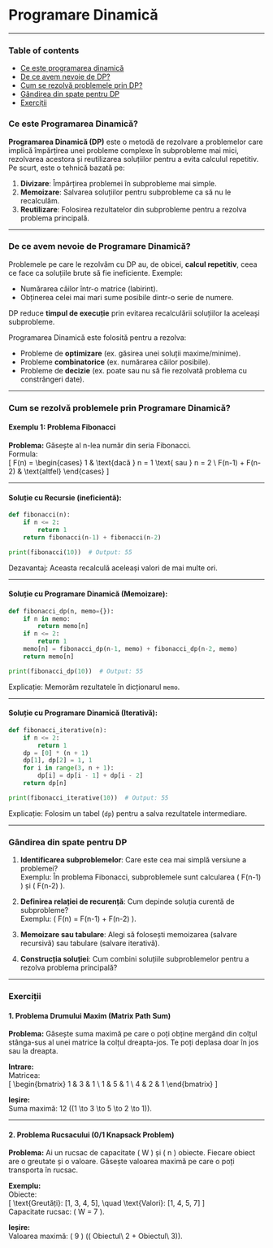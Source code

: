 

# Programare Dinamică

---

### Table of contents
- [Ce este programarea dinamică](#ce-este-programarea-dinamică)
- [De ce avem nevoie de DP?](#de-ce-avem-nevoie-de-programare-dinamică)
- [Cum se rezolvă problemele prin DP?](#cum-se-rezolvă-problemele-prin-programare-dinamică)
- [Gândirea din spate pentru DP](#gândirea-din-spate-pentru-dp)
- [Exerciții](#exerciții)

### **Ce este Programarea Dinamică?**

**Programarea Dinamică (DP)** este o metodă de rezolvare a problemelor care implică împărțirea unei probleme complexe în subprobleme mai mici, rezolvarea acestora și reutilizarea soluțiilor pentru a evita calculul repetitiv.  
Pe scurt, este o tehnică bazată pe:  
1. **Divizare**: Împărțirea problemei în subprobleme mai simple.  
2. **Memoizare**: Salvarea soluțiilor pentru subprobleme ca să nu le recalculăm.  
3. **Reutilizare**: Folosirea rezultatelor din subprobleme pentru a rezolva problema principală.

---

### **De ce avem nevoie de Programare Dinamică?**

Problemele pe care le rezolvăm cu DP au, de obicei, **calcul repetitiv**, ceea ce face ca soluțiile brute să fie ineficiente. Exemple:  
- Numărarea căilor într-o matrice (labirint).  
- Obținerea celei mai mari sume posibile dintr-o serie de numere.  

DP reduce **timpul de execuție** prin evitarea recalculării soluțiilor la aceleași subprobleme.

Programarea Dinamică este folosită pentru a rezolva:  
- Probleme de **optimizare** (ex. găsirea unei soluții maxime/minime).  
- Probleme **combinatorice** (ex. numărarea căilor posibile).  
- Probleme de **decizie** (ex. poate sau nu să fie rezolvată problema cu constrângeri date).  

---

### **Cum se rezolvă problemele prin Programare Dinamică?**

#### **Exemplu 1: Problema Fibonacci**
**Problema:** Găsește al n-lea număr din seria Fibonacci.  
Formula:  
\[
F(n) = 
\begin{cases} 
1 & \text{dacă } n = 1 \text{ sau } n = 2 \\
F(n-1) + F(n-2) & \text{altfel}
\end{cases}
\]

---

#### **Soluție cu Recursie (ineficientă):**
```python
def fibonacci(n):
    if n <= 2:
        return 1
    return fibonacci(n-1) + fibonacci(n-2)

print(fibonacci(10))  # Output: 55
```

Dezavantaj: Aceasta recalculă aceleași valori de mai multe ori.  

---

#### **Soluție cu Programare Dinamică (Memoizare):**
```python
def fibonacci_dp(n, memo={}):
    if n in memo:
        return memo[n]
    if n <= 2:
        return 1
    memo[n] = fibonacci_dp(n-1, memo) + fibonacci_dp(n-2, memo)
    return memo[n]

print(fibonacci_dp(10))  # Output: 55
```

Explicație: Memorăm rezultatele în dicționarul `memo`.

---

#### **Soluție cu Programare Dinamică (Iterativă):**
```python
def fibonacci_iterative(n):
    if n <= 2:
        return 1
    dp = [0] * (n + 1)
    dp[1], dp[2] = 1, 1
    for i in range(3, n + 1):
        dp[i] = dp[i - 1] + dp[i - 2]
    return dp[n]

print(fibonacci_iterative(10))  # Output: 55
```

Explicație: Folosim un tabel (`dp`) pentru a salva rezultatele intermediare.

---

### **Gândirea din spate pentru DP**

1. **Identificarea subproblemelor**: Care este cea mai simplă versiune a problemei?  
   Exemplu: În problema Fibonacci, subproblemele sunt calcularea \( F(n-1) \) și \( F(n-2) \).  

2. **Definirea relației de recurență**: Cum depinde soluția curentă de subprobleme?  
   Exemplu: \( F(n) = F(n-1) + F(n-2) \).  

3. **Memoizare sau tabulare**: Alegi să folosești memoizarea (salvare recursivă) sau tabulare (salvare iterativă).  

4. **Construcția soluției**: Cum combini soluțiile subproblemelor pentru a rezolva problema principală?

---

### **Exerciții**

#### **1. Problema Drumului Maxim (Matrix Path Sum)**
**Problema:** Găsește suma maximă pe care o poți obține mergând din colțul stânga-sus al unei matrice la colțul dreapta-jos. Te poți deplasa doar în jos sau la dreapta.  

**Intrare:**  
Matricea:  
\[
\begin{bmatrix}
1 & 3 & 1 \\
1 & 5 & 1 \\
4 & 2 & 1
\end{bmatrix}
\]

**Ieșire:**  
Suma maximă: 12 (\(1 \to 3 \to 5 \to 2 \to 1\)).

---

#### **2. Problema Rucsacului (0/1 Knapsack Problem)**
**Problema:** Ai un rucsac de capacitate \( W \) și \( n \) obiecte. Fiecare obiect are o greutate și o valoare. Găsește valoarea maximă pe care o poți transporta în rucsac.  

**Exemplu:**  
Obiecte:  
\[
\text{Greutăți}: [1, 3, 4, 5], \quad \text{Valori}: [1, 4, 5, 7]
\]  
Capacitate rucsac: \( W = 7 \).  

**Ieșire:**  
Valoarea maximă: \( 9 \) (\( Obiectul\ 2 + Obiectul\ 3\)).